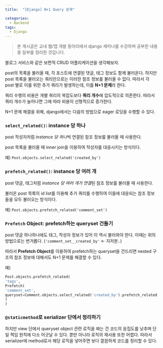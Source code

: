 ```yaml
---
title:  "[Django] N+1 Query 문제"

categories:
  - Backend
tags:
  - Django
---
```


> 본 게시글은 교내 웹/앱 개발 동아리에서 django 세미나를 수강하며 공부한 내용 중 일부를 정리한 것입니다.

블로그 서비스와 같은 보편적 CRUD 어플리케이션을 생각해보자.

post의 목록을 불러올 때, 각 포스트에 연결된 댓글, 태그 정보도 함께 불러온다. 하지만 post 목록을 불러오는 쿼리만으로는 이러한 참조 정보를 불러올 수 없다. 따라서 각 post 별로 이를 위한 추가 쿼리가 발생하는데, 이를 **N+1 문제**라 한다.

쿼리 수행의 비용은 개별 쿼리의 복잡도보다 **쿼리 개수**에 압도적으로 의존한다. 따라서 쿼리 개수가 늘어나면 그에 따라 비용이 선형적으로 증가한다.

N+1 문제 해결을 위해, django에서는 다음의 방법으로 eager 로딩을 수행할 수 있다.

### `select_related()`: instance 당 하나

post 작성자처럼 *instance 당 하나*씩 연결된 참조 정보를 불러올 때 사용한다.

post 목록을 불러올 때 inner join을 이용하여 작성자를 대응시키는 방식이다.

예) `Post.objects.select_related('created_by')` 

### `prefetch_related()`: instance 당 여러 개

post 댓글, 태그처럼 *instance 당 여러 개가 연결*된 참조 정보를 불러올 때 사용한다.

불러온 post 목록의 id list를 이용해 추가 쿼리를 수행하여 이들에 대응되는 참조 정보들을 모두 불러오는 방식이다.

예) `Post.objects.prefetch_related('comment_set')` 

### `Prefetch` Object: prefetch하는 queryset 건들기

post 댓글 하나하나에도 태그, 작성자 정보가 있어 이 역시 불러와야 한다. 이때는 위의 방법으로는 번거롭다. (`'comment_set__created_by'`  ← 지저분..)

따라서 **Prefetch Object**를 이용하여 prefetch하는 queryset을 건드리면 nested 구조의 참조 정보에 대해서도 N+1 문제를 해결할 수 있다.

예)

```python
Post.objects.prefetch_related(
'tags',
Prefetch(
'comment_set',
queryset=Comment.objects.select_related('created_by').prefetch_related('tags')
)
)
```

### `@staticmethod`로 serializer 단에서 정리하기

하지만 view 단에서 queryset object 관련 로직을 짜는 건 코드의 응집도를 낮추며 단일 책임 원칙에 다소 어긋날 수 있다. 뿐만 아니라 로직의 재사용 또한 어렵다. 따라서 serializer에 method로서 해당 로직을 넣어주면 보다 깔끔하게 코드를 정리할 수 있다.